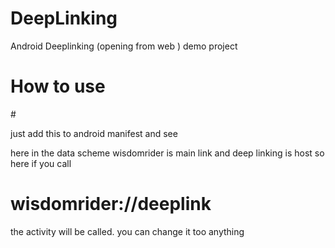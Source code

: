 # DeepLinking
Android Deeplinking (opening from web ) demo project 



# How to use 



  <intent-filter android:label="Deep Linking">
                <action android:name="android.intent.action.VIEW" />
                <category android:name="android.intent.category.DEFAULT" />
                <category android:name="android.intent.category.BROWSABLE" />
                # <data android:scheme="wisdomrider"
                    android:host="deeplink" />
            </intent-filter>





just add this to android manifest and see

here in the data scheme wisdomrider is main link and deep linking is host so here if you call
# wisdomrider://deeplink 

the activity will be called. you can change it too anything
